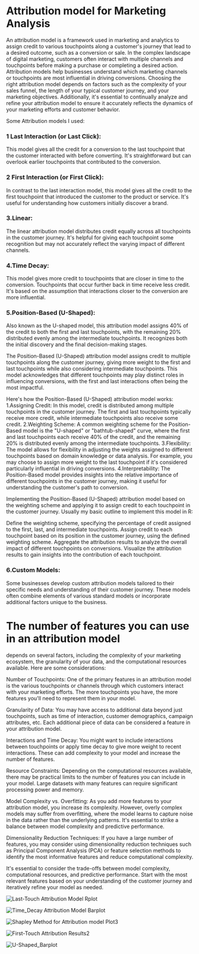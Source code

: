 # Attribution model for Marketing Analysis

An attribution model is a framework used in marketing and analytics to assign credit to various touchpoints along a customer's journey that lead to a desired outcome, such as a conversion or sale. In the complex landscape of digital marketing, customers often interact with multiple channels and touchpoints before making a purchase or completing a desired action. Attribution models help businesses understand which marketing channels or touchpoints are most influential in driving conversions.
Choosing the right attribution model depends on factors such as the complexity of your sales funnel, the length of your typical customer journey, and your marketing objectives. Additionally, it's essential to continually analyze and refine your attribution model to ensure it accurately reflects the dynamics of your marketing efforts and customer behavior.

Some Attribution models I used:

### 1 Last Interaction (or Last Click): 
This model gives all the credit for a conversion to the last touchpoint that the customer interacted with before converting. It's straightforward but can overlook earlier touchpoints that contributed to the conversion.

### 2 First Interaction (or First Click): 
In contrast to the last interaction model, this model gives all the credit to the first touchpoint that introduced the customer to the product or service. It's useful for understanding how customers initially discover a brand.

### 3.Linear: 
The linear attribution model distributes credit equally across all touchpoints in the customer journey. It's helpful for giving each touchpoint some recognition but may not accurately reflect the varying impact of different channels.

### 4.Time Decay: 
This model gives more credit to touchpoints that are closer in time to the conversion. Touchpoints that occur further back in time receive less credit. It's based on the assumption that interactions closer to the conversion are more influential.

### 5.Position-Based (U-Shaped): 
Also known as the U-shaped model, this attribution model assigns 40% of the credit to both the first and last touchpoints, with the remaining 20% distributed evenly among the intermediate touchpoints. It recognizes both the initial discovery and the final decision-making stages.

The Position-Based (U-Shaped) attribution model assigns credit to multiple touchpoints along the customer journey, giving more weight to the first and last touchpoints while also considering intermediate touchpoints. This model acknowledges that different touchpoints may play distinct roles in influencing conversions, with the first and last interactions often being the most impactful.

Here's how the Position-Based (U-Shaped) attribution model works:
1.Assigning Credit: In this model, credit is distributed among multiple touchpoints in the customer journey. The first and last touchpoints typically receive more credit, while intermediate touchpoints also receive some credit.
2.Weighting Scheme: A common weighting scheme for the Position-Based model is the "U-shaped" or "bathtub-shaped" curve, where the first and last touchpoints each receive 40% of the credit, and the remaining 20% is distributed evenly among the intermediate touchpoints.
3.Flexibility: The model allows for flexibility in adjusting the weights assigned to different touchpoints based on domain knowledge or data analysis. For example, you may choose to assign more weight to the last touchpoint if it's considered particularly influential in driving conversions.
4.Interpretability: The Position-Based model provides insights into the relative importance of different touchpoints in the customer journey, making it useful for understanding the customer's path to conversion.

Implementing the Position-Based (U-Shaped) attribution model based on the weighting scheme and applying it to assign credit to each touchpoint in the customer journey. Usually my basic outline to implement this model in R:

Define the weighting scheme, specifying the percentage of credit assigned to the first, last, and intermediate touchpoints.
Assign credit to each touchpoint based on its position in the customer journey, using the defined weighting scheme.
Aggregate the attribution results to analyze the overall impact of different touchpoints on conversions.
Visualize the attribution results to gain insights into the contribution of each touchpoint.

### 6.Custom Models: 
Some businesses develop custom attribution models tailored to their specific needs and understanding of their customer journey. These models often combine elements of various standard models or incorporate additional factors unique to the business.

# The number of features you can use in an attribution model 
depends on several factors, including the complexity of your marketing ecosystem, the granularity of your data, and the computational resources available. Here are some considerations:

Number of Touchpoints: One of the primary features in an attribution model is the various touchpoints or channels through which customers interact with your marketing efforts. The more touchpoints you have, the more features you'll need to represent them in your model.

Granularity of Data: You may have access to additional data beyond just touchpoints, such as time of interaction, customer demographics, campaign attributes, etc. Each additional piece of data can be considered a feature in your attribution model.

Interactions and Time Decay: You might want to include interactions between touchpoints or apply time decay to give more weight to recent interactions. These can add complexity to your model and increase the number of features.

Resource Constraints: Depending on the computational resources available, there may be practical limits to the number of features you can include in your model. Large datasets with many features can require significant processing power and memory.

Model Complexity vs. Overfitting: As you add more features to your attribution model, you increase its complexity. However, overly complex models may suffer from overfitting, where the model learns to capture noise in the data rather than the underlying patterns. It's essential to strike a balance between model complexity and predictive performance.

Dimensionality Reduction Techniques: If you have a large number of features, you may consider using dimensionality reduction techniques such as Principal Component Analysis (PCA) or feature selection methods to identify the most informative features and reduce computational complexity.

It's essential to consider the trade-offs between model complexity, computational resources, and predictive performance. Start with the most relevant features based on your understanding of the customer journey and iteratively refine your model as needed.


![Last-Touch Attribution Model Rplot](https://github.com/IrinaMax/Attribution-Model/assets/16123495/b73c5888-450d-4d61-afda-a64edbaea8ed)

![Time_Decay Attribution Model Barplot](https://github.com/IrinaMax/Attribution-Model/assets/16123495/4082a4a8-3a50-4244-804c-414db3e08c9d)

![Shapley Method for Attribution model Plot3](https://github.com/IrinaMax/Attribution-Model/assets/16123495/db663dfd-93cd-4166-a03f-9b1fe8abb8a8)

![First-Touch Attribution Results2](https://github.com/IrinaMax/Attribution-Model/assets/16123495/a0f0b85f-fbd5-44ea-ae1e-59db2df2ac11)

![U-Shaped_Barplot](https://github.com/IrinaMax/Attribution-Model/assets/16123495/1878ac54-652c-4a2a-ba99-82ac5e37e286)
